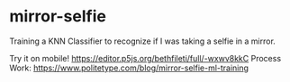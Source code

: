 # mirror-selfie
Training a KNN Classifier to recognize if I was taking a selfie in a mirror.

Try it on mobile! https://editor.p5js.org/bethfileti/full/-wxwv8kkC
Process Work: https://www.politetype.com/blog/mirror-selfie-ml-training

